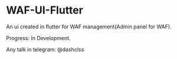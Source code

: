 # WAF-UI-Flutter

An ui created in flutter for WAF management(Admin panel for WAF).

Progress: In Development.

Any talk in telegram:
@dashclss
